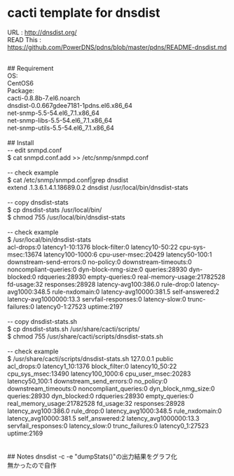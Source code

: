 cacti template for dnsdist
====
URL : http://dnsdist.org/<br>
READ This : https://github.com/PowerDNS/pdns/blob/master/pdns/README-dnsdist.md

<br>
## Requirement<br>
OS:<br>
CentOS6<br>
Package:<br>
cacti-0.8.8b-7.el6.noarch<br>
dnsdist-0.0.667gdee7181-1pdns.el6.x86_64<br>
net-snmp-5.5-54.el6_7.1.x86_64<br>
net-snmp-libs-5.5-54.el6_7.1.x86_64<br>
net-snmp-utils-5.5-54.el6_7.1.x86_64<br>
<br>
## Install<br>
-- edit snmpd.conf<br>
$ cat snmpd.conf.add >> /etc/snmp/snmpd.conf<br>
<br>
-- check example<br>
$ cat /etc/snmp/snmpd.conf|grep dnsdist<br>
extend .1.3.6.1.4.1.18689.0.2 dnsdist /usr/local/bin/dnsdist-stats<br>
<br>
-- copy dnsdist-stats<br>
$ cp dnsdist-stats /usr/local/bin/<br>
$ chmod 755 /usr/local/bin/dnsdist-stats<br>
<br>
-- check example<br>
$ /usr/local/bin/dnsdist-stats<br>
acl-drops:0 latency1-10:1376 block-filter:0 latency10-50:22 cpu-sys-msec:13674 latency100-1000:6 cpu-user-msec:20429 latency50-100:1 downstream-send-errors:0 no-policy:0 downstream-timeouts:0 noncompliant-queries:0 dyn-block-nmg-size:0 queries:28930 dyn-blocked:0 rdqueries:28930 empty-queries:0 real-memory-usage:21782528 fd-usage:32 responses:28928 latency-avg100:386.0 rule-drop:0 latency-avg1000:348.5 rule-nxdomain:0 latency-avg10000:381.5 self-answered:2 latency-avg1000000:13.3 servfail-responses:0 latency-slow:0 trunc-failures:0 latency0-1:27523 uptime:2197<br>
<br>
-- copy dnsdist-stats.sh<br>
$ cp dnsdist-stats.sh /usr/share/cacti/scripts/<br>
$ chmod 755 /usr/share/cacti/scripts/dnsdist-stats.sh<br>
<br>
-- check example<br>
$ /usr/share/cacti/scripts/dnsdist-stats.sh 127.0.0.1 public<br>
acl_drops:0 latency1_10:1376 block_filter:0 latency10_50:22 cpu_sys_msec:13490 latency100_1000:6 cpu_user_msec:20283 latency50_100:1 downstream_send_errors:0 no_policy:0 downstream_timeouts:0 noncompliant_queries:0 dyn_block_nmg_size:0 queries:28930 dyn_blocked:0 rdqueries:28930 empty_queries:0 real_memory_usage:21782528 fd_usage:32 responses:28928 latency_avg100:386.0 rule_drop:0 latency_avg1000:348.5 rule_nxdomain:0 latency_avg10000:381.5 self_answered:2 latency_avg1000000:13.3 servfail_responses:0 latency_slow:0 trunc_failures:0 latency0_1:27523 uptime:2169<br>
<br>
<br>
## Notes
dnsdist -c -e "dumpStats()"の出力結果をグラフ化<br>
無かったので自作<br>
